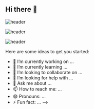 ## Hi there 👋

![header](https://capsule-render.vercel.app/api?type=waving&color=gradient&height=200&animation=fadeIn&section=footer&text=🚗🚘🚛&fontAlign=70)

![header](https://capsule-render.vercel.app/api?type=waving&color=gradient&height=200&animation=fadeIn&section=footer&text=gany_github!%20🚗🚘🚛&fontAlign=70)

![header](https://capsule-render.vercel.app/api?type=venom&color=0:F8E6E0,100:DA81F5&height=300&section=header&text=Gany%20Github!&fontColor=A4A4A4&fontSize=90)

Here are some ideas to get you started:

- 🔭 I’m currently working on ...
- 🌱 I’m currently learning ...
- 👯 I’m looking to collaborate on ...
- 🤔 I’m looking for help with ...
- 💬 Ask me about ...
- 📫 How to reach me: ...
- 😄 Pronouns: ...
- ⚡ Fun fact: ...
-->
